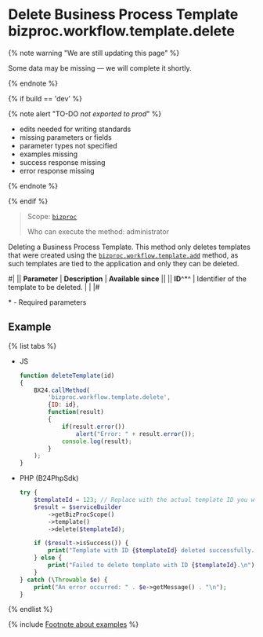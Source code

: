 # Delete Business Process Template bizproc.workflow.template.delete

{% note warning "We are still updating this page" %}

Some data may be missing — we will complete it shortly.

{% endnote %}

{% if build == 'dev' %}

{% note alert "TO-DO _not exported to prod_" %}

- edits needed for writing standards
- missing parameters or fields
- parameter types not specified
- examples missing
- success response missing
- error response missing

{% endnote %}

{% endif %}

> Scope: [`bizproc`](../scopes/permissions.md)
>
> Who can execute the method: administrator

Deleting a Business Process Template. This method only deletes templates that were created using the [`bizproc.workflow.template.add`](./bizproc-workflow-template-add.md) method, as such templates are tied to the application and only they can be deleted.

#|
|| **Parameter** | **Description** | **Available since** ||
|| **ID**^*^ | Identifier of the template to be deleted. | |
|#	

\* - Required parameters

## Example

{% list tabs %}

- JS

	```javascript
	function deleteTemplate(id)
	{
		BX24.callMethod(
			'bizproc.workflow.template.delete',
			{ID: id},
			function(result)
			{
				if(result.error())
					alert("Error: " + result.error());
				console.log(result);
			}
		);
	}
	```

- PHP (B24PhpSdk)

	```php
	try {
		$templateId = 123; // Replace with the actual template ID you want to delete
		$result = $serviceBuilder
			->getBizProcScope()
			->template()
			->delete($templateId);

		if ($result->isSuccess()) {
			print("Template with ID {$templateId} deleted successfully.\n");
		} else {
			print("Failed to delete template with ID {$templateId}.\n");
		}
	} catch (\Throwable $e) {
		print("An error occurred: " . $e->getMessage() . "\n");
	}
	```

{% endlist %}


{% include [Footnote about examples](../../_includes/examples.md) %}